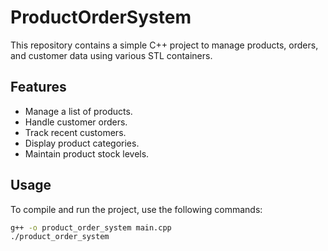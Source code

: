 # ProductOrderSystem

This repository contains a simple C++ project to manage products, orders, and customer data using various STL containers. 

## Features

- Manage a list of products.
- Handle customer orders.
- Track recent customers.
- Display product categories.
- Maintain product stock levels.

## Usage

To compile and run the project, use the following commands:

```sh
g++ -o product_order_system main.cpp
./product_order_system
